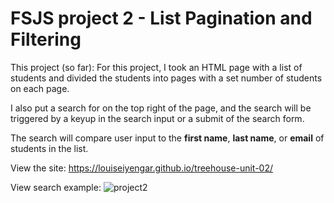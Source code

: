 #  FSJS project 2 - List Pagination and Filtering
This project (so far):
For this project, I took an HTML page with a list of students and divided the students into pages with a set 
number of students on each page.

I also put a search for on the top right of the page, and the search will be triggered by a keyup in the search input or
a submit of the search form.

The search will compare user input to the **first name**, **last name**, or **email** of students in the list.

View the site: https://louiseiyengar.github.io/treehouse-unit-02/

View search example:
![project2](https://user-images.githubusercontent.com/42808209/52313777-d0aa8e00-297d-11e9-9642-7cdd19582aad.jpg)
